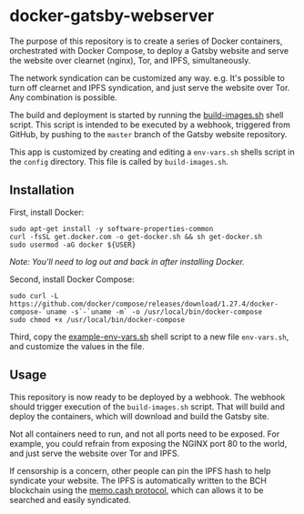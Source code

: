 # docker-gatsby-webserver

The purpose of this repository is to create a series of Docker containers, orchestrated with Docker Compose, to deploy a Gatsby website and serve the website over clearnet (nginx), Tor, and IPFS, simultaneously.

The network syndication can be customized any way. e.g. It's possible to turn off clearnet and IPFS syndication, and just serve the website over Tor. Any combination is possible.

The build and deployment is started by running the [build-images.sh](./config/build-images.sh) shell script. This script is intended to be executed by a webhook, triggered from GitHub, by pushing to the `master` branch of the Gatsby website repository.

This app is customized by creating and editing a `env-vars.sh` shells script in the `config` directory. This file is called by `build-images.sh`.

## Installation
First, install Docker:
```
sudo apt-get install -y software-properties-common
curl -fsSL get.docker.com -o get-docker.sh && sh get-docker.sh
sudo usermod -aG docker ${USER}
```

*Note: You'll need to log out and back in after installing Docker.*

Second, install Docker Compose:
```
sudo curl -L https://github.com/docker/compose/releases/download/1.27.4/docker-compose-`uname -s`-`uname -m` -o /usr/local/bin/docker-compose
sudo chmod +x /usr/local/bin/docker-compose
```

Third, copy the [example-env-vars.sh](./config/example-env-vars.sh) shell script to a new file `env-vars.sh`, and customize the values in the file.

## Usage
This repository is now ready to be deployed by a webhook. The webhook should trigger execution of the `build-images.sh` script. That will build and deploy the containers, which will download and build the Gatsby site.

Not all containers need to run, and not all ports need to be exposed. For example, you could refrain from exposing the NGINX port 80 to the world, and just serve the website over Tor and IPFS.

If censorship is a concern, other people can pin the IPFS hash to help syndicate your website. The IPFS is automatically written to the BCH blockchain using the [memo.cash protocol](https://memo.cash/protocol), which can allows it to be searched and easily syndicated.

